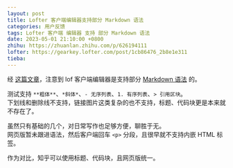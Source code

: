 ```yaml
---
layout: post
title: Lofter 客户端编辑器支持部分 Markdown 语法
categories: 用户反馈
tags: Lofter 客户端 编辑器 支持 部分 Markdown 语法
date: 2023-05-01 21:10:00 +0800
zhihu: https://zhuanlan.zhihu.com/p/626194111
lofter: https://gearkey.lofter.com/post/1cb86476_2b8e1e311
tieba: 
---
```


经 [这篇文章](https://jiuwu923.lofter.com/post/30c936f4_2b8dddb0c)，注意到 lof 客户端编辑器是支持部分 [Markdown 语法](https://markdown.com.cn/basic-syntax/) 的。

测试支持 `**粗体**`、`*斜体*`、`- 无序列表`、`1. 有序列表`、`> 引用区块`。  
下划线和删除线不支持，链接图片这类复杂的也不支持，标题、代码块更是本来就不存在了。

虽然只有基础的几个，对日常写作也足够方便，聊胜于无。  
网页版暂未跟进语法，然后客户端回车 `<p>` 分段，且很早就不支持内嵌 HTML 标签。

作为对比，知乎可以使用标题、代码块，且网页版统一。